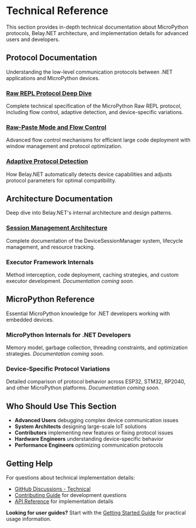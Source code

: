 # Technical Reference

This section provides in-depth technical documentation about MicroPython protocols, Belay.NET architecture, and implementation details for advanced users and developers.

## Protocol Documentation

Understanding the low-level communication protocols between .NET applications and MicroPython devices.

### [Raw REPL Protocol Deep Dive](/technical/protocols/raw-repl-protocol)
Complete technical specification of the MicroPython Raw REPL protocol, including flow control, adaptive detection, and device-specific variations.

### [Raw-Paste Mode and Flow Control](/technical/protocols/raw-paste-mode)
Advanced flow control mechanisms for efficient large code deployment with window management and protocol optimization.

### [Adaptive Protocol Detection](/technical/protocols/protocol-detection)
How Belay.NET automatically detects device capabilities and adjusts protocol parameters for optimal compatibility.

## Architecture Documentation

Deep dive into Belay.NET's internal architecture and design patterns.

### [Session Management Architecture](/technical/architecture/session-management)
Complete documentation of the DeviceSessionManager system, lifecycle management, and resource tracking.

### Executor Framework Internals
Method interception, code deployment, caching strategies, and custom executor development.
*Documentation coming soon.*

## MicroPython Reference

Essential MicroPython knowledge for .NET developers working with embedded devices.

### MicroPython Internals for .NET Developers  
Memory model, garbage collection, threading constraints, and optimization strategies.
*Documentation coming soon.*

### Device-Specific Protocol Variations
Detailed comparison of protocol behavior across ESP32, STM32, RP2040, and other MicroPython platforms.
*Documentation coming soon.*

## Who Should Use This Section

- **Advanced Users** debugging complex device communication issues
- **System Architects** designing large-scale IoT solutions  
- **Contributors** implementing new features or fixing protocol issues
- **Hardware Engineers** understanding device-specific behavior
- **Performance Engineers** optimizing communication protocols

## Getting Help

For questions about technical implementation details:

- [GitHub Discussions - Technical](https://github.com/belay-dotnet/Belay.NET/discussions/categories/technical)
- [Contributing Guide](/contributing) for development questions
- [API Reference](/api/) for implementation details

**Looking for user guides?** Start with the [Getting Started Guide](/guide/getting-started) for practical usage information.